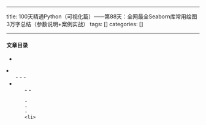 
--- 
title:  100天精通Python（可视化篇）——第88天：全网最全Seaborn库常用绘图3万字总结（参数说明+案例实战） 
tags: []
categories: [] 

---


#### 文章目录

  - 
  <li>
   <ul>
    - 
    - 
    - 
    <li>
     <ul>
      - 
      - 
     
    - 
    - 
    - 
    <li>
   